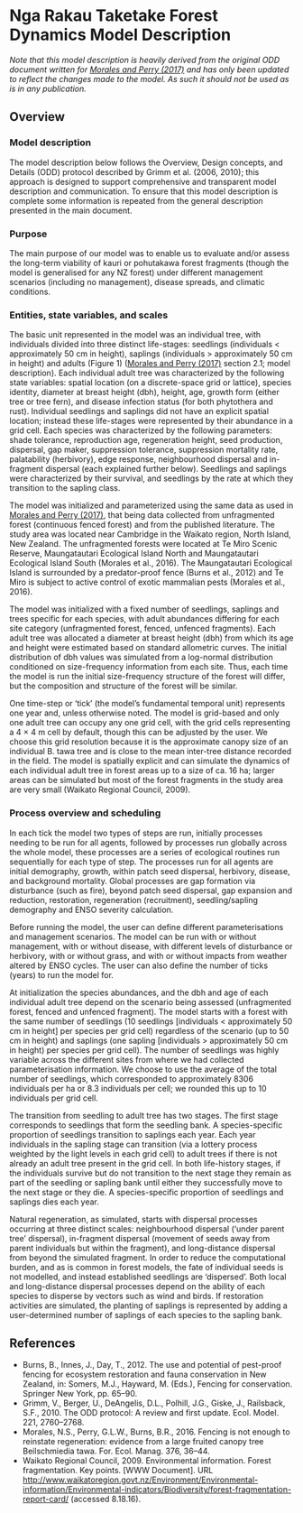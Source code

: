 # Nga Rakau Taketake Forest Dynamics Model Description

*Note that this model description is heavily derived from the original ODD document written for [Morales and Perry (2017)](https://www.sciencedirect.com/science/article/abs/pii/S0304380016306068) and has only been updated to reflect the changes made to the model. As such it should not be used as is in any publication.*

## Overview

### Model description

The model description below follows the Overview, Design concepts, and Details (ODD) protocol described by Grimm et al. (2006, 2010); this approach is designed to support comprehensive and transparent model description and communication. To ensure that this model description is complete some information is repeated from the general description presented in the main document.

### Purpose

The main purpose of our model was to enable us to evaluate and/or assess the long-term viability of kauri or pohutakawa forest fragments (though the model is generalised for any NZ forest) under different management scenarios (including no management), disease spreads, and climatic conditions.

### Entities, state variables, and scales

The basic unit represented in the model was an individual tree, with individuals divided into three distinct life-stages: seedlings (individuals < approximately 50 cm in height), saplings (individuals > approximately 50 cm in height) and adults (Figure 1) ([Morales and Perry (2017)](https://www.sciencedirect.com/science/article/abs/pii/S0304380016306068) section 2.1; model description). Each individual adult tree was characterized by the following state variables: spatial location (on a discrete-space grid or lattice), species identity, diameter at breast height (dbh), height, age, growth form (either tree or tree fern), and disease infection status (for both phytothera and rust). Individual seedlings and saplings did not have an explicit spatial location; instead these life-stages were represented by their abundance in a grid cell.  Each species was characterized by the following parameters: shade tolerance, reproduction age, regeneration height, seed production, dispersal, gap maker, suppression tolerance, suppression mortality rate, palatability (herbivory), edge response, neighbourhood dispersal and in-fragment dispersal (each explained further below). Seedlings and saplings were characterized by their survival, and seedlings by the rate at which they transition to the sapling class.

The model was initialized and parameterized using the same data as used in [Morales and Perry (2017)](https://www.sciencedirect.com/science/article/abs/pii/S0304380016306068), that being data collected from unfragmented forest (continuous fenced forest) and from the published literature. The study area was located near Cambridge in the Waikato region, North Island, New Zealand. The unfragmented forests were located at Te Miro Scenic Reserve, Maungatautari Ecological Island North and Maungatautari Ecological Island South (Morales et al., 2016). The Maungatautari Ecological Island is surrounded by a predator-proof fence (Burns et al., 2012) and Te Miro is subject to active control of exotic mammalian pests (Morales et al., 2016).

The model was initialized with a fixed number of seedlings, saplings and trees specific for each species, with adult abundances differing for each site category (unfragmented forest, fenced, unfenced fragments). Each adult tree was allocated a diameter at breast height (dbh) from which its age and height were estimated based on standard allometric curves. The initial distribution of dbh values was simulated from a log-normal distribution conditioned on size-frequency information from each site. Thus, each time the model is run the initial size-frequency structure of the forest will differ, but the composition and structure of the forest will be similar.

One time-step or ‘tick’ (the model’s fundamental temporal unit) represents one year and, unless otherwise noted. The model is grid-based and only one adult tree can occupy any one grid cell, with the grid cells representing a 4 × 4 m cell by default, though this can be adjusted by the user. We choose this grid resolution because it is the approximate canopy size of an individual B. tawa tree and is close to the mean inter-tree distance recorded in the field. The model is spatially explicit and can simulate the dynamics of each individual adult tree in forest areas up to a size of ca. 16 ha; larger areas can be simulated but most of the forest fragments in the study area are very small (Waikato Regional Council, 2009).

### Process overview and scheduling
In each tick the model two types of steps are run, initially processes needing to be run for all agents, followed by processes run globally across the whole model, these processes are a series of ecological routines run sequentially for each type of step. The processes run for all agents are initial demography, growth, within patch seed dispersal, herbivory, disease, and background mortality. Global processes are gap formation via disturbance (such as fire), beyond patch seed dispersal, gap expansion and reduction, restoration, regeneration (recruitment), seedling/sapling demography and ENSO severity calculation.

Before running the model, the user can define different parameterisations and management scenarios. The model can be run with or without management, with or without disease, with different levels of disturbance or herbivory, with or without grass, and with or without impacts from weather altered by ENSO cycles. The user can also define the number of ticks (years) to run the model for.

At initialization the species abundances, and the dbh and age of each individual adult tree depend on the scenario being assessed (unfragmented forest, fenced and unfenced fragment). The model starts with a forest with the same number of seedlings (10 seedlings [individuals < approximately 50 cm in height] per species per grid cell) regardless of the scenario (up to 50 cm in height) and saplings (one sapling [individuals > approximately 50 cm in height) per species per grid cell). The number of seedlings was highly variable across the different sites from where we had collected parameterisation information. We choose to use the average of the total number of seedlings, which corresponded to approximately 8306 individuals per ha or 8.3 individuals per cell; we rounded this up to 10 individuals per grid cell. 

The transition from seedling to adult tree has two stages. The first stage corresponds to seedlings that form the seedling bank.  A species-specific proportion of seedlings transition to saplings each year.  Each year individuals in the sapling stage can transition (via a lottery process weighted by the light levels in each grid cell) to adult trees if there is not already an adult tree present in the grid cell. In both life-history stages, if the individuals survive but do not transition to the next stage they remain as part of the seedling or sapling bank until either they successfully move to the next stage or they die. A species-specific proportion of seedlings and saplings dies each year.  

Natural regeneration, as simulated, starts with dispersal processes occurring at three distinct scales: neighbourhood dispersal (‘under parent tree’ dispersal), in-fragment dispersal (movement of seeds away from parent individuals but within the fragment), and long-distance dispersal from beyond the simulated fragment.  In order to reduce the computational burden, and as is common in forest models, the fate of individual seeds is not modelled, and instead established seedlings are ‘dispersed’. Both local and long-distance dispersal processes depend on the ability of each species to disperse by vectors such as wind and birds. If restoration activities are simulated, the planting of saplings is represented by adding a user-determined number of saplings of each species to the sapling bank.

## References

- Burns, B., Innes, J., Day, T., 2012. The use and potential of pest-proof fencing for ecosystem restoration and fauna conservation in New Zealand, in: Somers, M.J., Hayward, M. (Eds.), Fencing for conservation. Springer New York, pp. 65–90.
- Grimm, V., Berger, U., DeAngelis, D.L., Polhill, J.G., Giske, J., Railsback, S.F., 2010. The ODD protocol: A review and first update. Ecol. Model. 221, 2760–2768.
- Morales, N.S., Perry, G.L.W., Burns, B.R., 2016. Fencing is not enough to reinstate regeneration: evidence from a large fruited canopy tree Beilschmiedia tawa. For. Ecol. Manag. 376, 36–44.
- Waikato Regional Council, 2009. Environmental information. Forest fragmentation. Key points. [WWW Document]. URL http://www.waikatoregion.govt.nz/Environment/Environmental-information/Environmental-indicators/Biodiversity/forest-fragmentation-report-card/ (accessed 8.18.16).